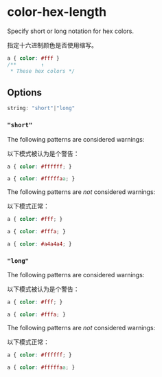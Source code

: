 # color-hex-length

Specify short or long notation for hex colors.

指定十六进制颜色是否使用缩写。

```css
a { color: #fff }
/**        ↑
 * These hex colors */
```

## Options

```js
string: "short"|"long"
```

### `"short"`

The following patterns are considered warnings:

以下模式被认为是个警告：

```css
a { color: #ffffff; }
```

```css
a { color: #fffffaa; }
```

The following patterns are *not* considered warnings:

以下模式正常：

```css
a { color: #fff; }
```

```css
a { color: #fffa; }
```

```css
a { color: #a4a4a4; }
```

### `"long"`

The following patterns are considered warnings:

以下模式被认为是个警告：

```css
a { color: #fff; }
```

```css
a { color: #fffa; }
```

The following patterns are *not* considered warnings:

以下模式正常：

```css
a { color: #ffffff; }
```

```css
a { color: #fffffaa; }
```
